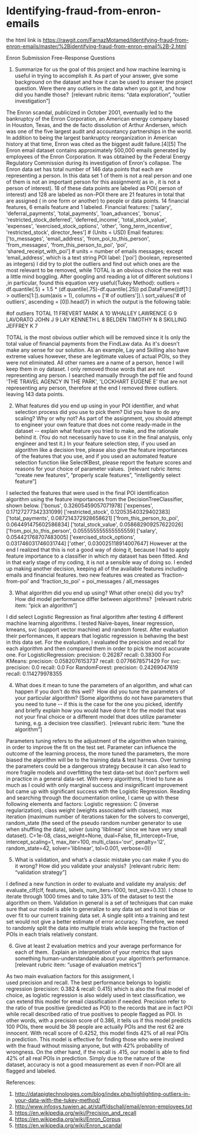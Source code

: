 # Identifying-fraud-from-enron-emails

the html link is <https://rawgit.com/FarnazMotamed/Identifying-fraud-from-enron-emails/master/%2Bidentifying-fraud-from-enron-email%2B-2.html>


Enron Submission Free-Response Questions

1.	Summarize for us the goal of this project and how machine learning is useful in trying to accomplish it. As part of your answer, give some background on the dataset and how it can be used to answer the project question. Were there any outliers in the data when you got it, and how did you handle those?  [relevant rubric items: “data exploration”, “outlier investigation”]

The Enron scandal, publicized in October 2001, eventually led to the bankruptcy of the Enron Corporation, an American energy company based in Houston, Texas, and the de facto dissolution of Arthur Andersen, which was one of the five largest audit and accountancy partnerships in the world. In addition to being the largest bankruptcy reorganization in American history at that time, Enron was cited as the biggest audit failure.[4][5]
The Enron email dataset contains approximately 500,000 emails generated by employees of the Enron Corporation. It was obtained by the Federal Energy Regulatory Commission during its investigation of Enron's collapse.
The Enron data set has total number of 146 data points that each are representing a person. In this data set 1 of them is not a real person and one of them is not an important person for this assignment( as in , it is not a person of interest).
18 of these data points are labeled as POI( person of interest) and 128 are labeled as non-POI
there are 21 features in total that are assigned ( in one form or another) to people or data points. 14 financial features, 6 emails feature and 1 labeled.
Financial features:
['salary', 'deferral_payments', 'total_payments', 'loan_advances', 'bonus', 'restricted_stock_deferred', 'deferred_income', 'total_stock_value', 'expenses', 'exercised_stock_options', 'other', 'long_term_incentive', 'restricted_stock', director_fees'] # (Units = USD) 
Email features:
['to_messages', 'email_address', 'from_poi_to_this_person', 'from_messages', 'from_this_person_to_poi', 'poi', 'shared_receipt_with_poi'] # units = number of emails messages; except ‘email_address’, which is a text string
POI label: [‘poi’] (boolean, represented as integers)
I did try to plot the outliers and find out which ones are the most relevant to be removed, while TOTAL is an obvious choice the rest was a little mind boggling. After googling and reading a lot of different solutions I ,in particular, found this equation very useful(Tukey Method):
outliers = df.quantile(.5) + 1.5 * (df.quantile(.75)-df.quantile(.25))
pd.DataFrame((df[1:] > outliers[1:]).sum(axis = 1), columns = ['# of outliers']).\ sort_values('# of outliers',  ascending = [0]).head(7)
in which the output is the following table:

#of outliers
TOTAL
11
FREVERT MARK A
10
WHALLEY LAWRENCE G
9
LAVORATO JOHN J
9
LAY KENNETH L
8
BELDEN TIMOTHY N
8
SKILLING JEFFREY K
7

TOTAL is the most obvious outlier which will be removed since it Is only the total value of financial payments from the FindLaw data. As it's doesn't make any sense for our solution.
 As an example, Lay and Skilling also have extreme values however, these are legitimate values of actual POIs, so they were not eliminated. All other names are a name of a person, hence I will keep them in oy dataset. I only removed those words that are not representing any person. I searched manually through the pdf file and found 'THE TRAVEL AGENCY IN THE PARK', 'LOCKHART EUGENE E' that are not representing any person, therefore at the end I removed three outliers.
leaving 143 data points.


2.	What features did you end up using in your POI identifier, and what selection process did you use to pick them? Did you have to do any scaling? Why or why not? As part of the assignment, you should attempt to engineer your own feature that does not come ready-made in the dataset -- explain what feature you tried to make, and the rationale behind it. (You do not necessarily have to use it in the final analysis, only engineer and test it.) In your feature selection step, if you used an algorithm like a decision tree, please also give the feature importances of the features that you use, and if you used an automated feature selection function like SelectKBest, please report the feature scores and reasons for your choice of parameter values.  [relevant rubric items: “create new features”, “properly scale features”, “intelligently select feature”]



I selected the features that were used in the final POI identification algorithm using the feature importances from the DecisionTreeClassifier, shown below.
['bonus', 0.32605459057071978]
['expenses', 0.17127277342331099]
['restricted_stock', 0.12053540329402383]
['total_payments', 0.087214372928658621]
['from_this_person_to_poi', 0.064491475602586834]
['total_stock_value', 0.058682909257622026]
['from_poi_to_this_person', 0.055555555555555559]
['salary', 0.054421768707483005]
['exercised_stock_options', 0.031746031746031744]
['other', 0.030025118914007647]
However at the end I realized that this is not a good way of doing it, because I had to apply feature importance to a classifier in which my dataset has been fitted. And in that early stage of my coding, it is not a sensible way of doing so. I ended up making another decision, keeping all of the available features including emails and financial features. 
two new features was created as ‘fraction-from-poi’ and 'fraction_to_poi' = poi_messages / all_messages


3.	What algorithm did you end up using? What other one(s) did you try? How did model performance differ between algorithms?  [relevant rubric item: “pick an algorithm”]


I did select Logistic Regression as final algorithm after testing 4 different machine learning algorithms. I tested Naïve-bayes, linear regression, kmeans, svc (support vector machine) and random forest. 
After evaluation their performances, it appears that logistic regression is behaving the best in this data set.
For the evaluation, I evaluated the precision and recall for each algorithm and then compared them in order to pick the most accurate one. 
For LogisticRegression: 
precision: 0.26287
recall:    0.38300
For KMeans:
precision: 0.0582076153737
recall:    0.0776678571429
For svc:
precision: 0.0
recall:    0.0
For RandomForest:
precision: 0.24269047619
recall:    0.114279978355



4.	What does it mean to tune the parameters of an algorithm, and what can happen if you don’t do this well?  How did you tune the parameters of your particular algorithm? (Some algorithms do not have parameters that you need to tune -- if this is the case for the one you picked, identify and briefly explain how you would have done it for the model that was not your final choice or a different model that does utilize parameter tuning, e.g. a decision tree classifier).  [relevant rubric item: “tune the algorithm”]



Parameters tuning refers to the adjustment of the algorithm when training, in order to improve the fit on the test set. Parameter can influence the outcome of the learning process, the more tuned the parameters, the more biased the algorithm will be to the training data & test harness. Over turning the parameters could be a dangerous strategy because it can also lead to more fragile models and overfitting the test data-set but don't perform well in practice in a general data-set.
With every algorithms, I tried to tune as much as I could with only marginal success and insignificant improvement but came up with significant success with the Logistic Regression. Reading and searching through the documentation online, I came up with these following elements and factors:
Logistic regression: C (inverse regularization), class weight (weights associated with classes), max iteration (maximum number of iterations taken for the solvers to converge), random_state (the seed of the pseudo random number generator to use when shuffling the data), solver (using 'liblinear' since we have very small dataset).
C=1e-08, class_weight=None, dual=False, fit_intercept=True, intercept_scaling=1, 
max_iter=100, multi_class='ovr', penalty='l2', random_state=42, solver='liblinear', tol=0.001, verbose=0))


5.	What is validation, and what’s a classic mistake you can make if you do it wrong? How did you validate your analysis?  [relevant rubric item: “validation strategy”]


I defined a new function in order to evaluate and validate my analysis: def evaluate_clf(clf, features, labels, num_iters=1000, test_size=0.33).
I chose to iterate through 1000 times and to take 33% of the dataset to test the algorithm on them.
Validation in general is a set of techniques that can make sure that our model is able to generalize to any data set and is not bias or over fit to our current training data set. A single split into a training and test set would not give a better estimate of error accuracy. Therefore, we need to randomly split the data into multiple trials while keeping the fraction of POIs in each trials relatively constant.


6.	Give at least 2 evaluation metrics and your average performance for each of them.  Explain an interpretation of your metrics that says something human-understandable about your algorithm’s performance. [relevant rubric item: “usage of evaluation metrics”]

As two main evaluation factors for this assignment, I used precision and recall. The best performance belongs to logistic regression (precision: 0.382 & recall: 0.415) which is also the final model of choice, as logistic regression is also widely used in text classification, we can extend this model for email classification if needed. Precision refer to the ratio of true positive (predicted as POI) to the records that are in fact POI while recall described ratio of true positives to people flagged as POI. In other words, with a precision score of 0.386, it tells us if this model predicts 100 POIs, there would be 38 people are actually POIs and the rest 62 are innocent. With recall score of 0.4252, this model finds 42% of all real POIs in prediction. This model is effective for finding those who were involved with the fraud without missing anyone, but with 42% probability of wrongness.
On the other hand, if the recall is .415, our model is able to find 42% of all real POIs in prediction. Simply due to the nature of the dataset, accuracy is not a good measurement as even if non-POI are all flagged and labeled.





References:
1) http://datapigtechnologies.com/blog/index.php/highlighting-outliers-in-your-data-with-the-tukey-method/
2) http://www.infosys.tuwien.ac.at/staff/dschall/email/enron-employees.txt
3) https://en.wikipedia.org/wiki/Precision_and_recall
4) https://en.wikipedia.org/wiki/Enron_Corpus
5) https://en.wikipedia.org/wiki/Enron_scandal

